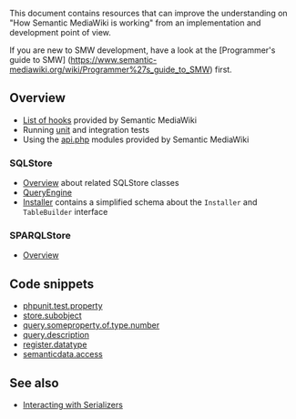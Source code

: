 This document contains resources that can improve the understanding on "How Semantic MediaWiki
is working" from an implementation and development point of view.

If you are new to SMW development, have a look at the [Programmer's guide to SMW]
(https://www.semantic-mediawiki.org/wiki/Programmer%27s_guide_to_SMW) first.

## Overview

- [List of hooks](hooks.md) provided by Semantic MediaWiki
- Running [unit](https://github.com/SemanticMediaWiki/SemanticMediaWiki/blob/master/tests/phpunit/README.md) and integration tests
- Using the [api.php](api.md) modules provided by Semantic MediaWiki

### SQLStore

- [Overview](https://github.com/SemanticMediaWiki/SemanticMediaWiki/blob/master/src/SQLStore/README.md) about related SQLStore classes
- [QueryEngine](https://github.com/SemanticMediaWiki/SemanticMediaWiki/blob/master/src/SQLStore/QueryEngine/README.md)
- [Installer](sqlstore.installer.md) contains a simplified schema about the `Installer` and `TableBuilder` interface

### SPARQLStore

- [Overview](https://github.com/SemanticMediaWiki/SemanticMediaWiki/blob/master/src/SPARQLStore/README.md)

## Code snippets

- [phpunit.test.property](code-snippets/phpunit.test.property.md)
- [store.subobject](code-snippets/store.subobject.md)
- [query.someproperty.of.type.number](code-snippets/query.someproperty.of.type.number.md)
- [query.description](code-snippets/query.description.md)
- [register.datatype](code-snippets/register.datatype.md)
- [semanticdata.access](code-snippets/semanticdata.access.md)

## See also

* [Interacting with Serializers](serializers.md)
